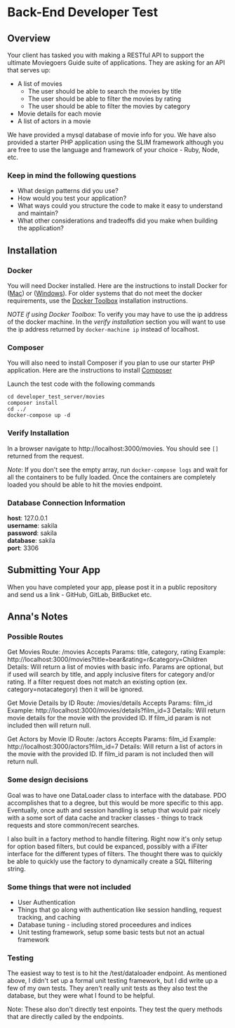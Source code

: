 # Back-End Developer Test

## Overview
Your client has tasked you with making a RESTful API to support the ultimate Moviegoers Guide suite of applications.
They are asking for an API that serves up:

* A list of movies
  * The user should be able to search the movies by title
  * The user should be able to filter the movies by rating
  * The user should be able to filter the movies by category
* Movie details for each movie
* A list of actors in a movie

We have provided a mysql database of movie info for you.
We have also provided a starter PHP application using the SLIM framework although you are free to use the language and framework of your choice - Ruby, Node, etc.

### Keep in mind the following questions

* What design patterns did you use?
* How would you test your application?
* What ways could you structure the code to make it easy to understand and maintain?
* What other considerations and tradeoffs did you make when building the application?

## Installation

### Docker
You will need Docker installed.
Here are the instructions to install Docker for ([Mac](https://docs.docker.com/docker-for-mac/install/)) or ([Windows](https://docs.docker.com/docker-for-windows/install/)). For older systems that do not meet the docker requirements, use the [Docker Toolbox](https://docs.docker.com/toolbox/overview) installation instructions.

_NOTE if using Docker Toolbox_: To verify you may have to use the ip address of the docker machine. In the _verify installation_ section you will want to use the ip address returned by `docker-machine ip` instead of localhost.

### Composer

You will also need to install Composer if you plan to use our starter PHP application.
Here are the instructions to install [Composer](https://getcomposer.org/download)

Launch the test code with the following commands

```
cd developer_test_server/movies
composer install
cd ../
docker-compose up -d
```

### Verify Installation

In a browser navigate to http://localhost:3000/movies. You should see ```[]``` returned from the request.

_Note_: If you don't see the empty array, run ```docker-compose logs``` and wait for all the containers to be fully loaded. Once the containers are completely loaded you should be able to hit the movies endpoint.

### Database Connection Information

__host__: 127.0.0.1<br />
__username__: sakila<br />
__password__: sakila<br />
__database__: sakila<br />
__port__: 3306

## Submitting Your App
When you have completed your app, please post it in a public repository and send us a link - GitHub, GitLab, BitBucket etc.


## Anna's Notes

### Possible Routes

Get Movies
Route: /movies
Accepts Params: title, category, rating
Example: http://localhost:3000/movies?title=bear&rating=r&category=Children
Details: Will return a list of movies with basic info. Params are optional, but if used will search by title, and apply inclusive fiters for category and/or rating. If a filter request does not match an existing option (ex. category=notacategory) then it will be ignored.

Get Movie Details by ID
Route: /movies/details
Accepts Params: film_id
Example: http://localhost:3000/movies/details?film_id=3
Details: Will return movie details for the movie with the provided ID. If film_id param is not included then will
return null.

Get Actors by Movie ID
Route: /actors
Accepts Params: film_id
Example: http://localhost:3000/actors?film_id=7
Details: Will return a list of actors in the movie with the provided ID. If film_id param is not included then will
return null.

### Some design decisions
Goal was to have one DataLoader class to interface with the database. PDO accomplishes that to a degree, but this would be more specific to this app. Eventually, once auth and session handling is setup that would pair nicely with a some sort of data cache and tracker classes - things to track requests and store common/recent searches. 

I also built in a factory method to handle filtering. Right now it's only setup for option based filters, but could be expanced, possibly with a iFilter interface for the different types of filters. The thought there was to quickly be able to quickly use the factory to dynamically create a SQL fliltering string. 

### Some things that were not included
- User Authentication
- Things that go along with authentication like session handling, request tracking, and caching
- Database tuning - including stored proceedures and indices
- Unit testing framework, setup some basic tests but not an actual framework

### Testing
The easiest way to test is to hit the /test/dataloader endpoint. As mentioned above, I didn't set up a formal unit testing framework, but I did write up a few of my own tests. They aren't really unit tests as they also test the database, but they were what I found to be helpful.

Note: These also don't directly test enpoints. They test the query methods that are directly called by the endpoints.



